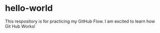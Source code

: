# hello-world
This respository is for practicing my GitHub Flow.
I am excited to learn how Git Hub Works!
